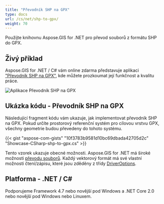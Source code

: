 ```yaml
---
title: "Převodník SHP na GPX"
type: docs
url: /cs/net/shp-to-gpx/
weight: 70
---
```


Použijte knihovnu Aspose.GIS for .NET pro převod souborů z formátu SHP do GPX.

## **Živý příklad**

Aspose.GIS for .NET / C# vám online zdarma představuje aplikaci ["Převodník SHP na GPX"](https://products.aspose.app/gis/conversion/shp-to-gpx), kde můžete prozkoumat její funkčnost a kvalitu práce.

![Aplikace Převodník SHP na GPX](conversion.png)

## **Ukázka kódu - Převodník SHP na GPX**

Následující fragment kódu vám ukazuje, jak implementovat převodník SHP na GPX. Pokud určíte prostorový referenční systém pro cílovou vrstvu GPX, všechny geometrie budou převedeny do tohoto systému. 

{{< gist "aspose-com-gists" "10f3783b9581d10bc69dbada42705d2c" "Showcase-CSharp-shp-to-gpx.cs" >}}

Tento vzorek ukazuje obecné možnosti. Aspose.GIS for .NET má široké možnosti [převodu souborů](https://docs.aspose.com/gis/net/vector-layers/). Každý vektorový formát má své vlastní možnosti čtení/zápisu, které jsou zděděny z třídy [DriverOptions](https://reference.aspose.com/gis/net/aspose.gis/driveroptions).

## **Platforma - .NET / C#**

Podporujeme Framework 4.7 nebo novější pod Windows a .NET Core 2.0 nebo novější pod Windows nebo Linuxem.
